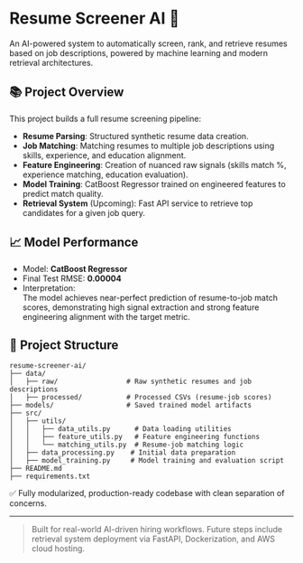 # Resume Screener AI 🚀

An AI-powered system to automatically screen, rank, and retrieve resumes based on job descriptions, powered by machine learning and modern retrieval architectures.

## 📚 Project Overview

This project builds a full resume screening pipeline:

- **Resume Parsing**: Structured synthetic resume data creation.
- **Job Matching**: Matching resumes to multiple job descriptions using skills, experience, and education alignment.
- **Feature Engineering**: Creation of nuanced raw signals (skills match %, experience matching, education evaluation).
- **Model Training**: CatBoost Regressor trained on engineered features to predict match quality.
- **Retrieval System** (Upcoming): Fast API service to retrieve top candidates for a given job query.

## 📈 Model Performance

- Model: **CatBoost Regressor**
- Final Test RMSE: **0.00004**
- Interpretation:  
  The model achieves near-perfect prediction of resume-to-job match scores, demonstrating high signal extraction and strong feature engineering alignment with the target metric.

## 📂 Project Structure

```
resume-screener-ai/
├── data/
│   ├── raw/                 # Raw synthetic resumes and job descriptions
│   ├── processed/           # Processed CSVs (resume-job scores)
├── models/                  # Saved trained model artifacts
├── src/
│   ├── utils/
│   │   ├── data_utils.py      # Data loading utilities
│   │   ├── feature_utils.py   # Feature engineering functions
│   │   └── matching_utils.py  # Resume-job matching logic
│   ├── data_processing.py    # Initial data preparation
│   ├── model_training.py     # Model training and evaluation script
├── README.md
├── requirements.txt
```

✅ Fully modularized, production-ready codebase with clean separation of concerns.

---

> Built for real-world AI-driven hiring workflows.
> Future steps include retrieval system deployment via FastAPI, Dockerization, and AWS cloud hosting.

